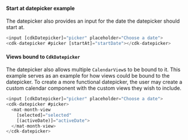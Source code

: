 #### Start at datepicker example

The datepicker also provides an input for the date the datepicker should start at.

```ts
<input [cdkDatepicker]="picker" placeholder="Choose a date">
<cdk-datepicker #picker [startAt]="startDate"></cdk-datepicker>
```

#### Views bound to `CdkDatepicker`

The datepicker also allows multiple `CalendarView`s to be bound to it. This example serves as an example for how views
could be bound to the datepicker. To create a more functional datepicker, the user may create a custom calendar
component with the custom views they wish to include.

```ts
<input [cdkDatepicker]="picker" placeholder="Choose a date">
<cdk-datepicker #picker>
  <mat-month-view
    [selected]="selected"
    [(activeDate)]="activeDate">
  </mat-month-view>
</cdk-datepicker>
```
